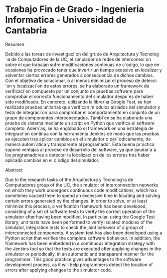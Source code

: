 # Trabajo Fin de Grado - Ingenieria Informatica - Universidad de Cantabria
Resumen

Debido a las tareas de investigaci´on del grupo de Arquitectura y Tecnolog´ıa de Computadores de
la UC, el simulador de redes de interconexi´on sobre el que trabajan sufre modificaciones continuas de
c´odigo, lo que en ocasiones ha provocado tener que invertir un tiempo excesivo en localizar y solventar
ciertos errores generados a consecuencia de dichos cambios.
Con el objetivo de solucionar, o al menos minimizar el proceso de detecci´on y localizaci´on de estos
errores, se ha elaborado un framework de verificaci´on compuesto por un conjunto de pruebas software para comprobar el correcto funcionamiento del simulador despu´es de haber sido modificado. En
concreto, utilizando la librer´ıa Google Test, se han realizado pruebas unitarias que verifican m´odulos
aislados del simulador y tests de integraci´on para comprobar el comportamiento en conjunto de un
grupo de componentes interconectados. Tambi´en se ha elaborado una prueba de sistema mediante un
script en Python que verifica el software completo.
Adem´as, se ha englobado el framework en una estrategia de integraci´on continua con la herramienta Jenkins de modo que las pruebas se ejecuten tras aplicar cambios en el simulador o peri´odicamente,
de manera autom´atica y transparente al programador.
Esta buena pr´actica supone ventajas al proceso de desarrollo del software, ya que ayudar´a a los
programadores a detectar la localizaci´on de los errores tras haber aplicado cambios en el c´odigo del
simulador.

Abstract

Due to the research tasks of the Arquitectura y Tecnolog´ıa de Computadores group of the UC, the
simulator of interconnection networks on which they work undergoes continuous code modifications,
which has sometimes caused them to spend an excessive time in locating and solving certain errors
generated by the changes.
In order to solve, or at least minimize this process, a verification framework has been developed,
consisting of a set of software tests to verify the correct operation of the simulator after having been
modified. In particular, using the Google Test library, unit tests have been performed to verify isolated
modules of the simulator, integration tests to check the joint behavior of a group of interconnected
components. A system test has also been developed using a Python script that verifies the complete
software behaviour.
In addition, the framework has been embedded in a continuous integration strategy with the Jenkins tool so that the tests are executed after applying changes in the simulator or periodically, in an
automatic and transparent manner for the programmer.
This good practice gives advantages to the software development process, as it will help programmers detect the location of errors after applying changes to the simulator code.
